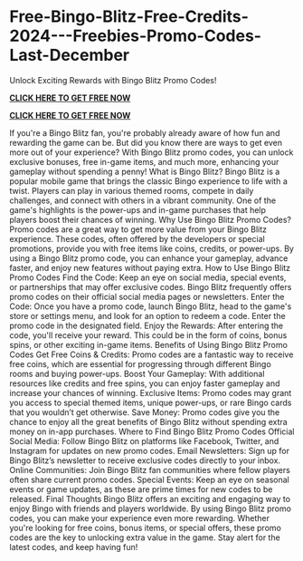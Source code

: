 # Free-Bingo-Blitz-Free-Credits-2024---Freebies-Promo-Codes-Last-December
Unlock Exciting Rewards with Bingo Blitz Promo Codes!

**[CLICK HERE TO GET FREE NOW](https://royxn.com/Bingo-Blitz)**

**[CLICK HERE TO GET FREE NOW](https://royxn.com/Bingo-Blitz)**

If you're a Bingo Blitz fan, you're probably already aware of how fun and rewarding the game can be. But did you know there are ways to get even more out of your experience? With Bingo Blitz promo codes, you can unlock exclusive bonuses, free in-game items, and much more, enhancing your gameplay without spending a penny!
What is Bingo Blitz? Bingo Blitz is a popular mobile game that brings the classic Bingo experience to life with a twist. Players can play in various themed rooms, compete in daily challenges, and connect with others in a vibrant community. One of the game's highlights is the power-ups and in-game purchases that help players boost their chances of winning.
Why Use Bingo Blitz Promo Codes? Promo codes are a great way to get more value from your Bingo Blitz experience. These codes, often offered by the developers or special promotions, provide you with free items like coins, credits, or power-ups. By using a Bingo Blitz promo code, you can enhance your gameplay, advance faster, and enjoy new features without paying extra.
How to Use Bingo Blitz Promo Codes Find the Code: Keep an eye on social media, special events, or partnerships that may offer exclusive codes. Bingo Blitz frequently offers promo codes on their official social media pages or newsletters.
Enter the Code: Once you have a promo code, launch Bingo Blitz, head to the game's store or settings menu, and look for an option to redeem a code. Enter the promo code in the designated field.
Enjoy the Rewards: After entering the code, you'll receive your reward. This could be in the form of coins, bonus spins, or other exciting in-game items.
Benefits of Using Bingo Blitz Promo Codes Get Free Coins & Credits: Promo codes are a fantastic way to receive free coins, which are essential for progressing through different Bingo rooms and buying power-ups. Boost Your Gameplay: With additional resources like credits and free spins, you can enjoy faster gameplay and increase your chances of winning. Exclusive Items: Promo codes may grant you access to special themed items, unique power-ups, or rare Bingo cards that you wouldn’t get otherwise. Save Money: Promo codes give you the chance to enjoy all the great benefits of Bingo Blitz without spending extra money on in-app purchases. Where to Find Bingo Blitz Promo Codes Official Social Media: Follow Bingo Blitz on platforms like Facebook, Twitter, and Instagram for updates on new promo codes. Email Newsletters: Sign up for Bingo Blitz’s newsletter to receive exclusive codes directly to your inbox. Online Communities: Join Bingo Blitz fan communities where fellow players often share current promo codes. Special Events: Keep an eye on seasonal events or game updates, as these are prime times for new codes to be released. Final Thoughts Bingo Blitz offers an exciting and engaging way to enjoy Bingo with friends and players worldwide. By using Bingo Blitz promo codes, you can make your experience even more rewarding. Whether you're looking for free coins, bonus items, or special offers, these promo codes are the key to unlocking extra value in the game. Stay alert for the latest codes, and keep having fun!
